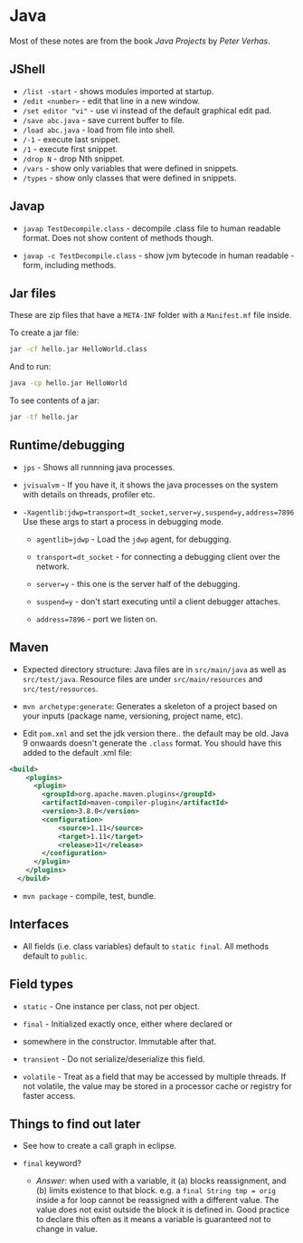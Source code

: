 # Java

Most of these notes are from the book *Java Projects* by *Peter Verhas*.

## JShell

- `/list -start` - shows modules imported at startup.
- `/edit <number>` - edit that line in a new window.
- `/set editor "vi"` - use vi instead of the default graphical edit pad.
- `/save abc.java` - save current buffer to file.
- `/load abc.java` - load from file into shell.
- `/-1` - execute last snippet.
- `/1` - execute first snippet.
- `/drop N` - drop Nth snippet.
- `/vars` - show only variables that were defined in snippets.
- `/types` - show only classes that were defined in snippets.

## Javap

- `javap TestDecompile.class` - decompile .class file to human
  readable format. Does not show content of methods though.

- `javap -c TestDecompile.class` - show jvm bytecode in human readable
  -form, including methods.

## Jar files

These are zip files that have a `META-INF` folder with a `Manifest.mf`
file inside.

To create a jar file:

``` sh
jar -cf hello.jar HelloWorld.class
```

And to run:

``` sh
java -cp hello.jar HelloWorld
```

To see contents of a jar:

``` sh
jar -tf hello.jar
```

## Runtime/debugging

- `jps` - Shows all runnning java processes.

- `jvisualvm` - If you have it, it shows the java processes on the
  system with details on threads, profiler etc.

- `-Xagentlib:jdwp=transport=dt_socket,server=y,suspend=y,address=7896`
  Use these args to start a process in debugging mode.
    - `agentlib=jdwp` - Load the `jdwp` agent, for debugging.

    - `transport=dt_socket` - for connecting a debugging client over
      the network.
    
    - `server=y` - this one is the server half of the debugging.

    - `suspend=y` - don't start executing until a client debugger
      attaches.

    - `address=7896` - port we listen on.

## Maven

- Expected directory structure: Java files are in `src/main/java` as
  well as `src/test/java`. Resource files are under
  `src/main/resources` and `src/test/resources`.

- `mvn archetype:generate`: Generates a skeleton of a project based on
  your inputs (package name, versioning, project name, etc).

- Edit `pom.xml` and set the jdk version there.. the default may be
  old. Java 9 onwaards doesn't generate the `.class` format. You
  should have this added to the default .xml file:

```xml
<build>
    <plugins>
      <plugin>
        <groupId>org.apache.maven.plugins</groupId>
        <artifactId>maven-compiler-plugin</artifactId>
        <version>3.8.0</version>
        <configuration>
            <source>1.11</source>
            <target>1.11</target>
            <release>11</release>
        </configuration>
      </plugin>
    </plugins>
  </build>
```

- `mvn package` - compile, test, bundle.

## Interfaces

- All fields (i.e. class variables) default to `static final`. All
  methods default to `public`.

## Field types

- `static` - One instance per class, not per  object.

- `final` - Initialized exactly once, either where declared or
- somewhere in the constructor. Immutable after that.

- `transient` - Do not serialize/deserialize this field.

- `volatile` - Treat as a field that may be accessed by multiple
  threads. If not volatile, the value may be stored in a processor
  cache or registry for faster access.

## Things to find out later

- See how to create a call graph in eclipse.

- `final` keyword?

    - *Answer*: when used with a variable, it (a) blocks reassignment,
      and (b) limits existence to that block. e.g. a `final String tmp = orig`
      inside a for loop cannot be reassigned with a different
      value. The value does not exist outside the block it is defined
      in. Good practice to declare this often as it means a variable
      is guaranteed not to change in value.

